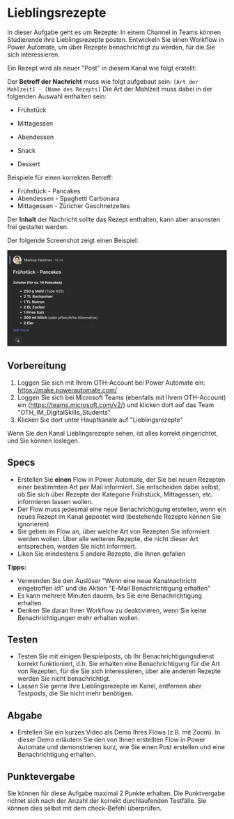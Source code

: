 # Lieblingsrezepte
In dieser Aufgabe geht es um Rezepte: In einem Channel in Teams können Studierende ihre Lieblingsrezepte posten. Entwickeln Sie einen Workflow in Power Automate, um über Rezepte benachrichtigt zu werden, für die Sie sich interessieren.

Ein Rezept wird als neuer "Post" in diesem Kanal wie folgt erstellt: 

Der **Betreff der Nachricht** muss wie folgt aufgebaut sein: ```[Art der Mahlzeit] - [Name des Rezepts]``` Die Art der Mahlzeit muss dabei in der folgenden Auswahl enthalten sein:

* Frühstück

* Mittagessen
* Abendessen
* Snack
* Dessert

Beispiele für einen korrekten Betreff:

* Frühstück - Pancakes
* Abendessen - Spaghetti Carbonara
* Mittagessen - Züricher Geschnetzeltes 

Der **Inhalt** der Nachricht sollte das Rezept enthalten, kann aber ansonsten frei gestaltet werden.

Der folgende Screenshot zeigt einen Beispiel:

![recipe-sample-post](img/recipe-sample-post.png)



## Vorbereitung
1. Loggen Sie sich mit Ihrem OTH-Account bei Power Automate ein: https://make.powerautomate.com/
2. Loggen Sie sich bei Microsoft Teams (ebenfalls mit Ihrem OTH-Account) ein (https://teams.microsoft.com/v2/) und klicken dort auf das Team "OTH_IM_DigitalSkills_Students"
3. Klicken Sie dort unter Hauptkanäle auf "Lieblingsrezepte"

Wenn Sie den Kanal Lieblingsrezepte sehen, ist alles korrekt eingerichtet, und Sie können loslegen.

## Specs
* Erstellen Sie **einen** Flow in Power Automate, der Sie bei neuen Rezepten einer bestimmten Art per Mail informiert. Sie entscheiden dabei selbst, ob Sie sich über Rezepte der Kategorie Frühstück, Mittagessen, etc. informieren lassen wollen.
* Der Flow muss jedesmal eine neue Benachrichtigung erstellen, wenn ein neues Rezept im Kanal gepostet wird (bestehende Rezepte können Sie ignorieren)
* Sie geben im Flow an, über welche Art von Rezepten Sie informiert werden wollen. Über alle weiteren Rezepte, die nicht dieser Art entsprechen, werden Sie nicht informiert.
* Liken Sie mindestens 5 andere Rezepte, die Ihnen gefallen



**Tipps:**

* Verwenden Sie den Auslöser "Wenn eine neue Kanalnachricht eingetroffen ist" und die Aktion "E-Mail Benachrichtigung erhalten"
* Es kann mehrere Minuten dauern, bis Sie eine Benachrichtigung erhalten.
* Denken Sie daran Ihren Workflow zu deaktivieren, wenn Sie keine Benachrichtigungen mehr erhalten wollen.

## Testen
* Testen Sie mit einigen Beispielposts, ob Ihr Benachrichtigungsdienst korrekt funktioniert, d.h. Sie erhalten eine Benachrichtigung für die Art von Rezepten, für die Sie sich interessieren, über alle anderen Rezepte werden Sie nicht benachrichtigt.
* Lassen Sie gerne Ihre Lieblingsrezepte im Kanel, entfernen aber Testposts, die Sie nicht mehr benötigen.

## Abgabe
* Erstellen Sie ein kurzes Video als Demo Ihres Flows (z.B. mit Zoom). In dieser Demo erläutern Sie den von Ihnen erstellten Flow in Power Automate und demonstrieren kurz, wie Sie einen Post erstellen und eine Benachrichtigung erhalten. 

## Punktevergabe
Sie können für diese Aufgabe maximal 2 Punkte erhalten. Die Punktvergabe richtet sich nach der Anzahl der korrekt durchlaufenden Testfälle. Sie können dies selbst mit dem check-Befehl überprüfen.


